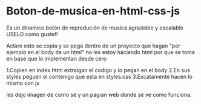 # Boton-de-musica-en-html-css-js
Es un dinamico botón de reprodución de musica agradable y escalable USELO como guste!! 

Aclaro  esto se copia y se pega dentro de un proyecto que hagan "por ejemplo en el body de un html" no les estoy haciendo html por que se toma en base que lo implementan desde cero 


1.Copien en index.html extraigan el codigo y lo pegan en el body 
2.En sus styles peguen el contenigo que esta en styles.css
3.Excatamente hacen lo mismo con js 

les dejo imagen de como se y un pagian web donde se ve como funciona.

